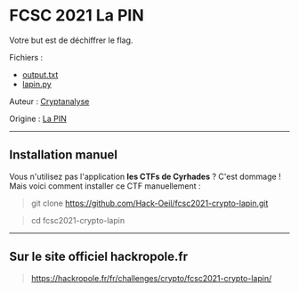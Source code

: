 # FCSC 2021 La PIN

Votre but est de déchiffrer le flag.

Fichiers : 
- [output.txt](output.txt)
- [lapin.py](lapin.py)



Auteur : [Cryptanalyse](https://twitter.com/Cryptanalyse)

Origine : [La PIN](https://hackropole.fr/fr/challenges/crypto/fcsc2021-crypto-lapin/)



-----------

## Installation manuel
Vous n'utilisez pas l'application **les CTFs de Cyrhades** ? C'est dommage !
Mais voici comment installer ce CTF manuellement :

> git clone https://github.com/Hack-Oeil/fcsc2021-crypto-lapin.git

> cd fcsc2021-crypto-lapin


-----------

## Sur le site officiel hackropole.fr
> https://hackropole.fr/fr/challenges/crypto/fcsc2021-crypto-lapin/